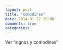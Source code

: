 ```yaml
---
layout: post
title: "comodines"
date: 2014-01-27 20:06
comments: true
categories: 
---
```

Ver “signos y comodines”

